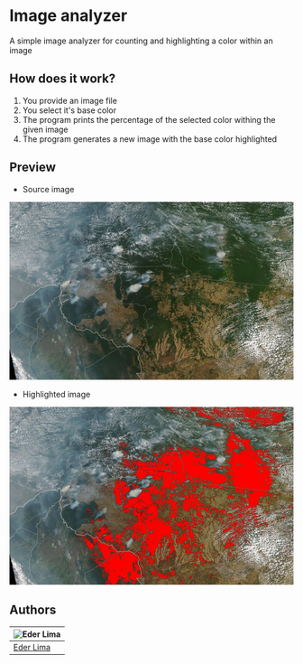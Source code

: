 # Image analyzer

A simple image analyzer for counting and highlighting a color within an image

## How does it work?

1. You provide an image file
2. You select it's base color
3. The program prints the percentage of the selected color withing the given image
4. The program generates a new image with the base color highlighted

## Preview

- Source image

![Source image (without highlight)](images/analyze.jpg)

- Highlighted image

![Source image with red highlight](images/analyzed_image.jpg)

## Authors

| ![Eder Lima](https://github.com/Nxrth-x.png?size=100) |
| ----------------------------------------------------- |
| [Eder Lima](https://github.com/Nxrth-x)               |
